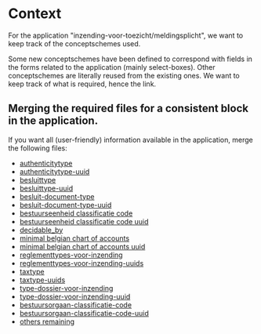 # Context
For the application "inzending-voor-toezicht/meldingsplicht", we want to keep track of the conceptschemes used.

Some new conceptschemes have been defined to correspond with fields in the forms related to the application (mainly select-boxes).
Other conceptschemes are literally reused from the existing ones. We want to keep track of what is required, hence the link.

## Merging the required files for a consistent block in the application.
If you want all (user-friendly) information available in the application, merge the following files:

- [authenticitytype](https://raw.githubusercontent.com/lblod/codelists/master/authenticitytype.ttl)
- [authenticitytype-uuid](https://raw.githubusercontent.com/lblod/codelists/master/authenticitytype-uuid.ttl)
- [besluittype](https://raw.githubusercontent.com/Informatievlaanderen/OSLOthema-lokaleBesluiten/master/codelijsten/besluit-type.ttl)
- [besluittype-uuid](https://raw.githubusercontent.com/lblod/codelists/master/besluit-type-uuid.ttl)
- [besluit-document-type](https://raw.githubusercontent.com/Informatievlaanderen/OSLOthema-lokaleBesluiten/master/codelijsten/document-type.ttl)
- [besluit-document-type-uuid](https://raw.githubusercontent.com/lblod/codelists/master/document-type-uuid.ttl)
- [bestuurseenheid classificatie code](https://raw.githubusercontent.com/Informatievlaanderen/OSLOthema-lokaleBesluiten/master/codelijsten/bestuurseenheid-classificatie-code.ttl)
- [bestuurseenheid classificatie code uuid](https://raw.githubusercontent.com/lblod/codelists/master/bestuurseenheid-classificatie-code-uuid.ttl)
- [decidable_by](https://raw.githubusercontent.com/lblod/codelists/master/application-specfic/inzending-voor-toezicht/decidable_by.ttl)
- [minimal belgian chart of accounts](https://raw.githubusercontent.com/lblod/codelists/master/minimal-belgian-chart-of-accounts.ttl)
- [minimal belgian chart of accounts uuid](https://raw.githubusercontent.com/lblod/codelists/master/minimal-belgian-chart-of-accounts-uuid.ttl)
- [reglementtypes-voor-inzending](https://raw.githubusercontent.com/lblod/codelists/master/application-specfic/inzending-voor-toezicht/reglementtypes-voor-inzending.ttl)
- [reglementtypes-voor-inzending-uuids](https://raw.githubusercontent.com/lblod/codelists/master/application-specfic/inzending-voor-toezicht/reglementtypes-voor-inzending-uuids.ttl)
- [taxtype](https://raw.githubusercontent.com/lblod/codelists/master/taxtype.ttl)
- [taxtype-uuids](https://raw.githubusercontent.com/lblod/codelists/master/taxtype-uuid.ttl)
- [type-dossier-voor-inzending](https://raw.githubusercontent.com/lblod/codelists/master/application-specfic/inzending-voor-toezicht/type-dossier-voor-inzending.ttl)
- [type-dossier-voor-inzending-uuid](https://raw.githubusercontent.com/lblod/codelists/master/application-specfic/inzending-voor-toezicht/type-dossier-voor-inzending-uuid.ttl)
- [bestuursorgaan-classificatie-code](https://raw.githubusercontent.com/Informatievlaanderen/OSLOthema-lokaleBesluiten/master/codelijsten/bestuursorgaan-classificatie-code.ttl)
- [bestuursorgaan-classificatie-code-uuid](https://raw.githubusercontent.com/lblod/codelists/master/bestuursorgaan-classificatie-code-uuid.ttl)
- [others remaining](https://raw.githubusercontent.com/lblod/codelists/master/application-specfic/inzending-voor-toezicht/other.ttl)
